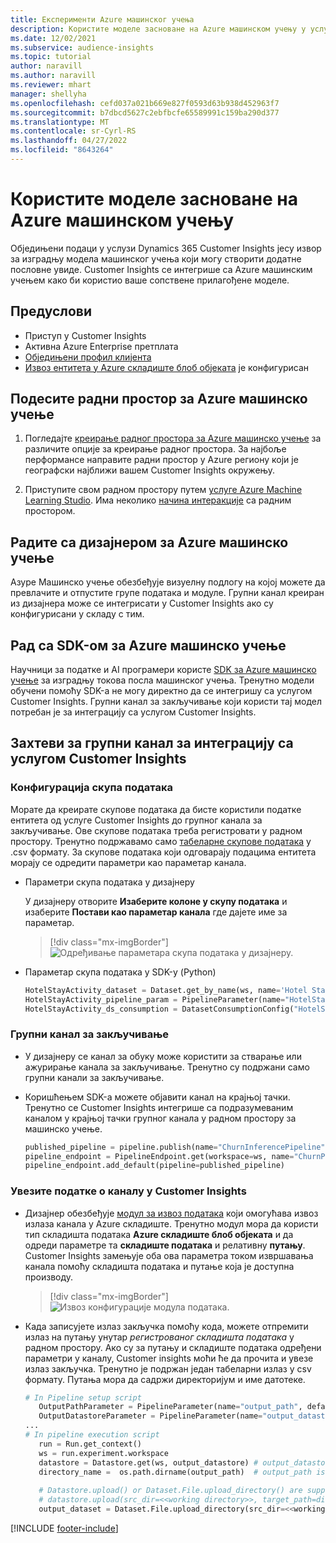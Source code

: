 ```yaml
---
title: Експерименти Azure машинског учења
description: Користите моделе засноване на Azure машинском учењу у услузи Dynamics 365 Customer Insights.
ms.date: 12/02/2021
ms.subservice: audience-insights
ms.topic: tutorial
author: naravill
ms.author: naravill
ms.reviewer: mhart
manager: shellyha
ms.openlocfilehash: cefd037a021b669e827f0593d63b938d452963f7
ms.sourcegitcommit: b7dbcd5627c2ebfbcfe65589991c159ba290d377
ms.translationtype: MT
ms.contentlocale: sr-Cyrl-RS
ms.lasthandoff: 04/27/2022
ms.locfileid: "8643264"
---
```

# <a name="use-azure-machine-learning-based-models"></a>Користите моделе засноване на Azure машинском учењу

Обједињени подаци у услузи Dynamics 365 Customer Insights јесу извор за изградњу модела машинског учења који могу створити додатне пословне увиде. Customer Insights се интегрише са Azure машинским учењем како би користио ваше сопствене прилагођене моделе.

## <a name="prerequisites"></a>Предуслови

- Приступ у Customer Insights
- Активна Azure Enterprise претплата
- [Обједињени профил клијента](data-unification.md)
- [Извоз ентитета у Azure складиште блоб објеката](export-azure-blob-storage.md) је конфигурисан

## <a name="set-up-azure-machine-learning-workspace"></a>Подесите радни простор за Azure машинско учење

1. Погледајте [креирање радног простора за Azure машинско учење](/azure/machine-learning/concept-workspace#-create-a-workspace) за различите опције за креирање радног простора. За најбоље перформансе направите радни простор у Azure региону који је географски најближи вашем Customer Insights окружењу.

1. Приступите свом радном простору путем [услуге Azure Machine Learning Studio](https://ml.azure.com/). Има неколико [начина интеракције](/azure/machine-learning/concept-workspace#tools-for-workspace-interaction) са радним простором.

## <a name="work-with-azure-machine-learning-designer"></a>Радите са дизајнером за Azure машинско учење

Азуре Машинско учење обезбеђује визуелну подлогу на којој можете да превлачите и отпустите групе података и модуле. Групни канал креиран из дизајнера може се интегрисати у Customer Insights ако су конфигурисани у складу с тим. 
   
## <a name="working-with-azure-machine-learning-sdk"></a>Рад са SDK-ом за Azure машинско учење

Научници за податке и AI програмери користе [SDK за Azure машинско учење](/python/api/overview/azure/ml/?preserve-view=true&view=azure-ml-py) за изградњу токова посла машинског учења. Тренутно модели обучени помоћу SDK-а не могу директно да се интегришу са услугом Customer Insights. Групни канал за закључивање који користи тај модел потребан је за интеграцију са услугом Customer Insights.

## <a name="batch-pipeline-requirements-to-integrate-with-customer-insights"></a>Захтеви за групни канал за интеграцију са услугом Customer Insights

### <a name="dataset-configuration"></a>Конфигурација скупа података

Морате да креирате скупове података да бисте користили податке ентитета од услуге Customer Insights до групног канала за закључивање. Ове скупове података треба регистровати у радном простору. Тренутно подржавамо само [табеларне скупове података](/azure/machine-learning/how-to-create-register-datasets#tabulardataset) у .csv формату. За скупове података који одговарају подацима ентитета морају се одредити параметри као параметар канала.
   
* Параметри скупа података у дизајнеру
   
     У дизајнеру отворите **Изаберите колоне у скупу података** и изаберите **Постави као параметар канала** где дајете име за параметар.

     > [!div class="mx-imgBorder"]
     > ![Одређивање параметара скупа података у дизајнеру.](media/intelligence-designer-dataset-parameters.png "Одређивање параметара скупа података у дизајнеру")
   
* Параметар скупа података у SDK-у (Python)
   
   ```python
   HotelStayActivity_dataset = Dataset.get_by_name(ws, name='Hotel Stay Activity Data')
   HotelStayActivity_pipeline_param = PipelineParameter(name="HotelStayActivity_pipeline_param", default_value=HotelStayActivity_dataset)
   HotelStayActivity_ds_consumption = DatasetConsumptionConfig("HotelStayActivity_dataset", HotelStayActivity_pipeline_param)
   ```

### <a name="batch-inference-pipeline"></a>Групни канал за закључивање
  
* У дизајнеру се канал за обуку може користити за стварање или ажурирање канала за закључивање. Тренутно су подржани само групни канали за закључивање.

* Коришћењем SDK-а можете објавити канал на крајњој тачки. Тренутно се Customer Insights интегрише са подразумеваним каналом у крајњој тачки групног канала у радном простору за машинско учење.
   
   ```python
   published_pipeline = pipeline.publish(name="ChurnInferencePipeline", description="Published Churn Inference pipeline")
   pipeline_endpoint = PipelineEndpoint.get(workspace=ws, name="ChurnPipelineEndpoint") 
   pipeline_endpoint.add_default(pipeline=published_pipeline)
   ```

### <a name="import-pipeline-data-into-customer-insights"></a>Увезите податке о каналу у Customer Insights

* Дизајнер обезбеђује [модул за извоз података](/azure/machine-learning/algorithm-module-reference/export-data) који омогућава извоз излаза канала у Azure складиште. Тренутно модул мора да користи тип складишта података **Azure складиште блоб објеката** и да одреди параметре та **складиште података** и релативну **путању**. Customer Insights замењује оба ова параметра током извршавања канала помоћу складишта података и путање која је доступна производу.
   > [!div class="mx-imgBorder"]
   > ![Извоз конфигурације модула података.](media/intelligence-designer-importdata.png "Извоз конфигурације модула података")
   
* Када записујете излаз закључка помоћу кода, можете отпремити излаз на путању унутар *регистрованог складишта података* у радном простору. Ако су за путању и складиште података одређени параметри у каналу, Customer insights моћи ће да прочита и увезе излаз закључка. Тренутно је подржан један табеларни излаз у csv формату. Путања мора да садржи директоријум и име датотеке.

   ```python
   # In Pipeline setup script
      OutputPathParameter = PipelineParameter(name="output_path", default_value="HotelChurnOutput/HotelChurnOutput.csv")
      OutputDatastoreParameter = PipelineParameter(name="output_datastore", default_value="workspaceblobstore")
   ...
   # In pipeline execution script
      run = Run.get_context()
      ws = run.experiment.workspace
      datastore = Datastore.get(ws, output_datastore) # output_datastore is parameterized
      directory_name =  os.path.dirname(output_path)  # output_path is parameterized.
      
      # Datastore.upload() or Dataset.File.upload_directory() are supported methods to uplaod the data
      # datastore.upload(src_dir=<<working directory>>, target_path=directory_name, overwrite=False, show_progress=True)
      output_dataset = Dataset.File.upload_directory(src_dir=<<working directory>>, target = (datastore, directory_name)) # Remove trailing "/" from directory_name
   ```


[!INCLUDE [footer-include](includes/footer-banner.md)]